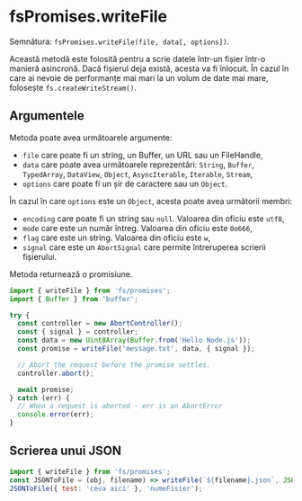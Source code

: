 # fsPromises.writeFile

Semnătura: `fsPromises.writeFile(file, data[, options])`.

Această metodă este folosită pentru a scrie datele într-un fișier într-o manieră asincronă. Dacă fișierul deja există, acesta va fi înlocuit. În cazul în care ai nevoie de performanțe mai mari la un volum de date mai mare, folosește `fs.createWriteStream()`.

## Argumentele

Metoda poate avea următoarele argumente:

- `file` care poate fi un string, un Buffer, un URL sau un FileHandle,
- `data` care poate avea următoarele reprezentări: `String`, `Buffer`, `TypedArray`, `DataView`, `Object`, `AsyncIterable`, `Iterable`, `Stream`,
- `options` care poate fi un șir de caractere sau un `Object`.

În cazul în care `options` este un `Object`, acesta poate avea următorii membri:

- `encoding` care poate fi un string sau `null`. Valoarea din oficiu este `utf8`,
- `mode` care este un număr întreg. Valoarea din oficiu este `0o666`,
- `flag` care este un string. Valoarea din oficiu este `w`,
- `signal` care este un `AbortSignal` care permite întreruperea scrierii fișierului.

Metoda returnează o promisiune.

```javascript
import { writeFile } from 'fs/promises';
import { Buffer } from 'buffer';

try {
  const controller = new AbortController();
  const { signal } = controller;
  const data = new Uint8Array(Buffer.from('Hello Node.js'));
  const promise = writeFile('message.txt', data, { signal });

  // Abort the request before the promise settles.
  controller.abort();

  await promise;
} catch (err) {
  // When a request is aborted - err is an AbortError
  console.error(err);
}
```

## Scrierea unui JSON

```javascript
import { writeFile } from 'fs/promises';
const JSONToFile = (obj, filename) => writeFile(`${filename}.json`, JSON.stringify(obj, null, 2));
JSONToFile({ test: 'ceva aici' }, 'numeFisier');
```
